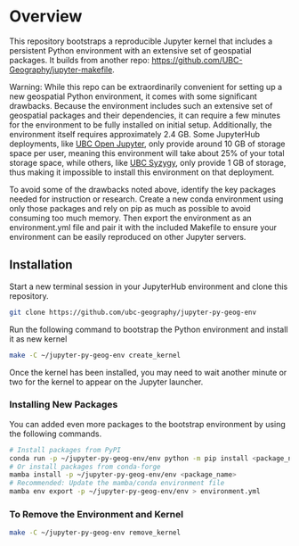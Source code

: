 # Overview

This repository bootstraps a reproducible Jupyter kernel that includes a persistent Python environment with an extensive set of geospatial packages. It builds from another repo: https://github.com/UBC-Geography/jupyter-makefile.

Warning: While this repo can be extraordinarily convenient for setting up a new geospatial Python environment, it comes with some significant drawbacks. Because the environment includes such an extensive set of geospatial packages and their dependencies, it can require a few minutes for the environment to be fully installed on initial setup. Additionally, the environment itself requires approximately 2.4 GB. Some JupyterHub deployments, like [UBC Open Jupyter](https://open.jupyter.ubc.ca), only provide around 10 GB of storage space per user, meaning this environment will take about 25% of your total storage space, while others, like [UBC Syzygy](https://ubc.syzygy.ca), only provide 1 GB of storage, thus making it impossible to install this environment on that deployment.

To avoid some of the drawbacks noted above, identify the key packages needed for instruction or research. Create a new conda environment using only those packages and rely on pip as much as possible to avoid consuming too much memory. Then export the environment as an environment.yml file and pair it with the included Makefile to ensure your environment can be easily reproduced on other Jupyter servers.

## Installation

Start a new terminal session in your JupyterHub environment and clone this repository.

```bash
git clone https://github.com/ubc-geography/jupyter-py-geog-env
```

Run the following command to bootstrap the Python environment and install it as new kernel

```bash
make -C ~/jupyter-py-geog-env create_kernel
```

Once the kernel has been installed, you may need to wait another minute or two for the kernel to appear on the Jupyter launcher.

### Installing New Packages

You can added even more packages to the bootstrap environment by using the following commands.

```bash
# Install packages from PyPI
conda run -p ~/jupyter-py-geog-env/env python -m pip install <package_name>
# Or install packages from conda-forge
mamba install -p ~/jupyter-py-geog-env/env <package_name>
# Recommended: Update the mamba/conda environment file
mamba env export -p ~/jupyter-py-geog-env/env > environment.yml
```

### To Remove the Environment and Kernel

```bash
make -C ~/jupyter-py-geog-env remove_kernel
```